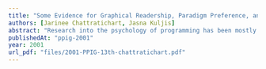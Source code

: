 ```yaml
---
title: "Some Evidence for Graphical Readership, Paradigm Preference, and the Match-Mismatch Conjecture in Graphical Programs"
authors: [Jarinee Chattratichart, Jasna Kuljis]
abstract: "Research into the psychology of programming has been mostly related to textual programs. The application of the theory of programming to visual programs could be further supported by empirical evidence. Graphical readership, a skill that cannot be ignored in visual programming, has been little explored; similarly the case with regard to the effect of paradigm shift on novice programmers. Our research addresses some of these issues. This paper presents empirical evidence drawn from our experiments of first year students interacting with graphical programs. Results of these experiments provide support for the match-mismatch hypothesis, a control flow bias among novice programmers, and the possibility that prior experience with construction toys such as Lego is one of the determinants for graphical readership."
publishedAt: "ppig-2001"
year: 2001
url_pdf: "files/2001-PPIG-13th-chattratichart.pdf"
---
```

